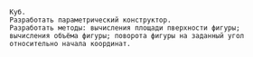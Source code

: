 	Куб. 
	Разработать параметрический конструктор. 
	Разработать методы: вычисления площади пверхности фигуры; 
	вычисления объёма фигуры; поворота фигуры на заданный угол относительно начала координат.
